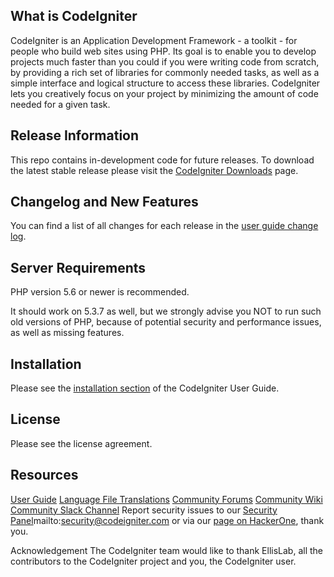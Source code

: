 
## What is CodeIgniter
CodeIgniter is an Application Development Framework - a toolkit - for people who build web sites using PHP. Its goal is to enable you to develop projects much faster than you could if you were writing code from scratch, by providing a rich set of libraries for commonly needed tasks, as well as a simple interface and logical structure to access these libraries. CodeIgniter lets you creatively focus on your project by minimizing the amount of code needed for a given task.

## Release Information
This repo contains in-development code for future releases. To download the latest stable release please visit the [CodeIgniter Downloads](https://codeigniter.com/download) page.

## Changelog and New Features
You can find a list of all changes for each release in the [user guide change log](https://github.com/bcit-ci/CodeIgniter/blob/develop/user_guide_src/source/changelog.rst).

## Server Requirements
PHP version 5.6 or newer is recommended.

It should work on 5.3.7 as well, but we strongly advise you NOT to run such old versions of PHP, because of potential security and performance issues, as well as missing features.

## Installation
Please see the [installation section](https://codeigniter.com/user_guide/installation/index.html) of the CodeIgniter User Guide.

## License
Please see the license agreement.

## Resources
[User Guide](https://codeigniter.com/docs)
[Language File Translations](https://github.com/bcit-ci/codeigniter3-translations)
[Community Forums](https://forum.codeigniter.com/)
[Community Wiki](https://github.com/bcit-ci/CodeIgniter/wiki)
[Community Slack Channel](https://codeigniterchat.slack.com/)
Report security issues to our [Security Panel]()mailto:security@codeigniter.com or via our [page on HackerOne](https://hackerone.com/codeigniter), thank you.

Acknowledgement
The CodeIgniter team would like to thank EllisLab, all the contributors to the CodeIgniter project and you, the CodeIgniter user.



